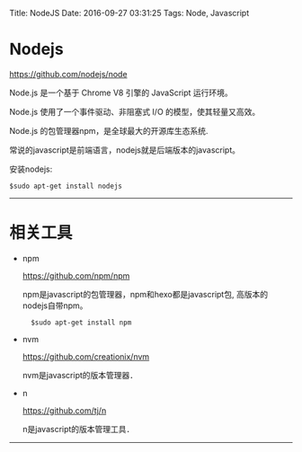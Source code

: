 Title: NodeJS
Date: 2016-09-27 03:31:25
Tags: Node, Javascript



# Nodejs

<https://github.com/nodejs/node>

Node.js 是一个基于 Chrome V8 引擎的 JavaScript 运行环境。

Node.js 使用了一个事件驱动、非阻塞式 I/O 的模型，使其轻量又高效。

Node.js 的包管理器npm，是全球最大的开源库生态系统.

常说的javascript是前端语言，nodejs就是后端版本的javascript。

安装nodejs:

    $sudo apt-get install nodejs

***

# 相关工具

* npm

    <https://github.com/npm/npm>

    npm是javascript的包管理器，npm和hexo都是javascript包, 高版本的nodejs自带npm。

        $sudo apt-get install npm

* nvm

    <https://github.com/creationix/nvm>

    nvm是javascript的版本管理器．

* n

    <https://github.com/tj/n>

    n是javascript的版本管理工具．

***
